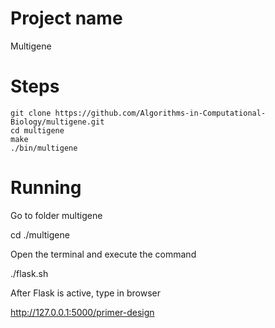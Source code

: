 # Project name
Multigene

# Steps
```
git clone https://github.com/Algorithms-in-Computational-Biology/multigene.git
cd multigene
make
./bin/multigene
```

# Running
Go to folder multigene 

cd ./multigene 

Open the terminal and execute the command 

./flask.sh

After Flask is active, type in browser

http://127.0.0.1:5000/primer-design
